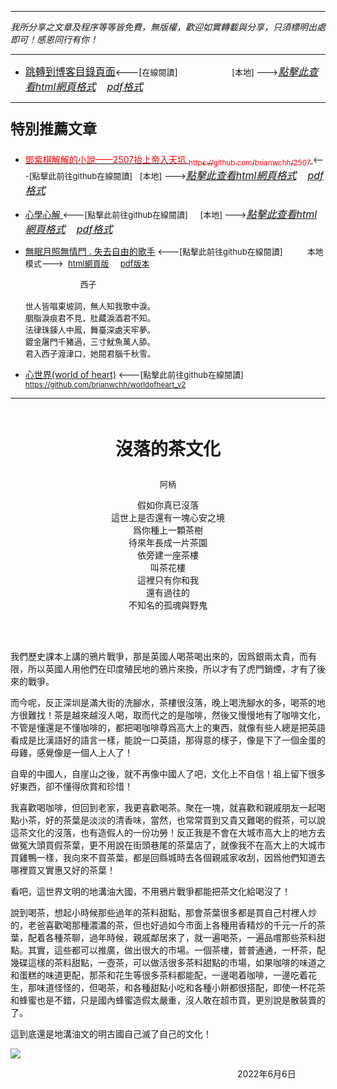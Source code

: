 ***
*我所分享之文章及程序等等皆免費，無版權，歡迎如實轉載與分享，只須標明出處即可！感恩同行有你！* 
****
- [<font size=3>跳轉到博客目錄頁面</font>](../../tableOfContent.md)<---[<font size=2>在線閱讀</font>]&nbsp;&nbsp; &nbsp; &nbsp; &nbsp; &nbsp; &nbsp; &nbsp; &nbsp; &nbsp;&nbsp; &nbsp;  <font size=2> [本地] ---></font><font size=3>[*_點擊此查看html網頁格式_*](../../tableOfContent.html)&nbsp; &nbsp; [*_pdf格式_*](../../tableOfContent.md.pdf)</font>
****

### <p style="font-size: 23px; font-weight:900;">特別推薦文章</p>

- [<font color=red> 鄧紫棋解解的小說——2507抬上帝入天坑 <sub>https://github.com/brianwchh/2507 </sub></font>](https://github.com/brianwchh/worldofheart_v2/blob/main/md_and_html/%E9%84%A7%E7%B4%AB%E6%A3%8B%E8%A7%A3%E8%A7%A3%E7%9A%84%E5%B0%8F%E8%AA%AA%E2%80%94%E2%80%942507%E6%8A%AC%E4%B8%8A%E5%B8%9D%E5%85%A5%E5%A4%A9%E5%9D%91.md)<font size=2><---[點擊此前往github在線閱讀]</font>&nbsp;&nbsp; <font size=2> [本地] ---></font><font size=3>[*_點擊此查看html網頁格式_*](../../md_and_html/鄧紫棋解解的小說——2507抬上帝入天坑.html)&nbsp; &nbsp; [*_pdf格式_*](../../md_and_html/鄧紫棋解解的小說——2507抬上帝入天坑.md.pdf)</font> 

- [<font  > 心學心解 </font>](https://github.com/brianwchh/worldofheart_v2/blob/main/md_and_html/%E5%BF%83%E5%AD%B8%E6%96%B0%E8%A7%A3.md)<font size=2><---[點擊此前往github在線閱讀]</font>&nbsp;&nbsp; &nbsp;   <font size=2> [本地] ---></font><font size=3>[*_點擊此查看html網頁格式_*](../../心學新解.html)&nbsp; &nbsp; [*_pdf格式_*](../../心學新解.md.pdf)</font> 

- [<font  >無眠月照無情門 . 失去自由的歌手</font>](https://github.com/brianwchh/worldofheart_v2/blob/main/md_and_html/%E7%84%A1%E7%9C%A0%E6%9C%88%E7%85%A7%E7%84%A1%E6%83%85%E9%96%80.md)<font size=2> <---[點擊此前往github在線閱讀]</font> &nbsp;&nbsp;&nbsp;&nbsp;&nbsp;&nbsp;&nbsp;&nbsp; <font size=2>本地模式---> &nbsp;[html網頁版](../../md_and_html/無眠月照無情門.html) &nbsp;&nbsp;&nbsp; [pdf版本](../../md_and_html/無眠月照無情門.md.pdf) </font>

    <p><font size=2>&nbsp; &nbsp; &nbsp; &nbsp; &nbsp; &nbsp; &nbsp; &nbsp; &nbsp; &nbsp; &nbsp; &nbsp; 西子</br></br>世人皆唱東坡詞，無人知我歌中淚。</br>胭脂淚痕君不見，肚藏淚酒君不知。</br>法律珠鍊人中鳳，舞臺深處天牢夢。</br>鍍金屠門千豬過，三寸魷魚萬人舔。</br>君入西子渡津口，她閱君腦千秋雪。</font></p>
    
- [<font  >心世界(world of heart)</font>](https://github.com/brianwchh/worldofheart_v2)<font size=2> <---[點擊此前往github在線閱讀]</font> <sub> https://github.com/brianwchh/worldofheart_v2 </sub>

   

****



</br>

****<p align="center" style="font-size: 28px;">沒落的茶文化</p>****

<p align="center" style="font-size: small;">阿柄</p>


<font align="center">

假如你真已沒落   
這世上是否還有一塊心安之境  
爲你種上一顆茶樹  
待來年長成一片茶園  
依旁建一座茶樓  
叫茶花樓  
這裡只有你和我  
還有過往的  
不知名的孤魂與野鬼  

</font>

</br>
</br>

我們歷史課本上講的鴉片戰爭，那是英國人喝茶喝出來的，因爲銀兩太貴，而有限，所以英國人用他們在印度殖民地的鴉片來換，所以才有了虎門銷煙，才有了後來的戰爭。  


而今呢，反正深圳是滿大街的洗腳水，茶樓很沒落，晚上喝洗腳水的多，喝茶的地方很難找！茶是越來越沒人喝，取而代之的是咖啡，然後又慢慢地有了咖啡文化，不管是懂還是不懂咖啡的，都把喝咖啡尊爲高大上的東西，就像有些人總是把英語看成是比漢語好的語言一樣，能說一口英語，那得意的樣子，像是下了一個金蛋的母雞，感覺像是一個人上人了！

自卑的中國人，自崖山之後，就不再像中國人了吧，文化上不自信！祖上留下很多好東西，卻不懂得欣賞和珍惜！


我喜歡喝咖啡，但回到老家，我更喜歡喝茶。聚在一塊，就喜歡和親戚朋友一起喝點小茶，好的茶葉是淡淡的清香味，當然，也常常買到又貴又難喝的假茶，可以說這茶文化的沒落，也有造假人的一份功勞！反正我是不會在大城市高大上的地方去做冤大頭買假茶葉，更不用說在街頭巷尾的茶葉店了，就像我不在高大上的大城市買雞鴨一樣，我向來不買茶葉，都是回縣城時去各個親戚家收刮，因爲他們知道去哪裡買又實惠又好的茶葉！


看吧，這世界文明的地溝油大國，不用鴉片戰爭都能把茶文化給喝沒了！


說到喝茶，想起小時候那些過年的茶料甜點，那會茶葉很多都是買自己村裡人炒的，老爸喜歡喝那種濃濃的茶，但也好過如今市面上各種用香精炒的千元一斤的茶葉，配着各種茶聊，過年時候，親戚鄰居來了，就一遍喝茶，一遍品嚐那些茶料甜點。其實，這些都可以推廣，做出很大的市場。一個茶樓，普普通通，一杯茶，配幾碟這樣的茶料甜點，一壺茶，可以做活很多茶料甜點的市場，如果咖啡的味道之和蛋糕的味道更配，那茶和花生等很多茶料都能配，一邊喝着咖啡，一邊吃着花生，那味道怪怪的，但喝茶，和各種甜點小吃和各種小餅都很搭配，即使一杯花茶和蜂蜜也是不錯，只是國內蜂蜜造假太嚴重，沒人敢在超市買，更別說是散裝賣的了。


這到底還是地溝油文的明古國自己滅了自己的文化！





<!-- image area, flex to make it center,it may not work for github, for html and pdf rendering only -->
<div align="center" style="page-break-inside: avoid; margin-top:1px; margin-bottom:1px;"> <!-- pictureWrapper_div add this only to make the bendan github understand -->
  <div class="ImageWrapperFlex" >
   <div class="FlexSide"  ></div>
   <image class="FlexImage"   src='./images/茶.png'/>
   <div class="FlexSide" ></div>
  </div>
  <p align="center" style="margin:0px;">   </p> 
</div> <!-- end pictureWrapper_div -->

<p align="right"> 2022年6月6日 &nbsp;&nbsp;&nbsp;&nbsp;&nbsp;&nbsp;&nbsp;&nbsp;&nbsp;&nbsp;&nbsp; </p>
</div>







<style>

.ImageWrapperFlex {
    display: flex; 
    flex-direction: row; 
    margin-top: 1px; 
    margin-bottom: 1px;

    width: 100% ;
}

.FlexSide {
    flex-basis: 0px ;
    flex:1;

}



/* large device screen 設置熒幕顯示圖片大小（電腦等大型屏幕）*/
@media only screen and (min-width: 600px) {

    .FlexImage {
        flex-basis: 900px ;
        flex:0;    
        height:auto; 
        max-width: 900px;
        min-width: 900px;
     
    }

}

 /* small device screen 設置熒幕顯示圖片大小（平板手機等屏幕）*/
@media only screen and (max-width: 600px) {
    
    .FlexImage {
        flex-basis: 600px ;
        flex:1;
        height:auto; 
     
    }

}

/* style for print !important 設置打印圖片大小*/
@media print {

    .FlexImage {
        flex-basis: 600px ;
        flex:0;    
        height:auto; 
        max-width: 600px;
        min-width: 600px;
     
    }
}

</style>


<!-- 共用的css -->
<!-- <head>
    <link rel="stylesheet" href="../common_css/common_style.css">
</head> -->




